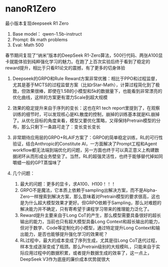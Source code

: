 # nanoR1Zero

最小版本复现deepseek R1 Zero
1. Base model： qwen-1.5b-instruct
2. Prompt: 8k math problems
3. Eval: Math 500

春节期间复现了“纳米”版本的DeepSeek R1-Zero算法，500行代码、两张A100显卡就能体验到纯粹强化学习的魅力。在跑了上百次实验后终于看到了稳定的reward提升，相比于只看R1论文的震撼，有了更多的切身体验

1. Deepseek的GRPO和Rule Reward方案非常优雅：相比于PPO和过程监督，尤其是基于MCTS的过程监督方案（比如rStar-Math），计算过程简化到了极致，但效果很棒，即使在1.5B的小模型和5k的数据量下，也能看到非常漂亮的优化曲线，这样的方案更有潜力Scale到超大规模
   
2. 效果的稳定提升来自于序列的变长：这也在R1 tech report里提到了，在观察训练的细节时，可以发现核心是KL散度的控制，崩掉的训练基本就是KL崩掉了。从优化目标的角度来看，模型又要优化策略，又得保持Pretrain模型的分布，那么只剩下一条路可走了：变长变长变长

3. 非常期待应用层的GRPO+RLAIF方案了：GRPO的简单稳定训练，RL的可行性验证，结合Anthropic的Constitute AI，一方面解决了Prompt工程和Agent workflow都无法端到端优化的问题，另一方面也终于可以真正意义上构建数据闭环从而形成业务壁垒了。当然，RL的超强灵活性，也终于能够替代掉如同嚼蜡一般的GPT蒸馏味了

4. 几个问题：
   1) 最大的问题：更多的显卡，求A100、H100！！！
   2) GRPO不是魔法，它本质上依赖于sampling出解决方案，而不是Alpha-Zero一样搜索到解决方案，那么意味着对Pretrain模型的要求很高，这也是为什么超大模型效果才更好。但GRPO依赖于Sampling，那么对难题的解决能力并不确定，只有寄希望于课程学习带来的推理能力泛化了。
   3) Reward提升主要来自于Long CoT的产生，那么模型需要具备很好的超长输出的能力，当前也只有超大模型具备Long Context和超长输出的能力，但对于数学、Code等定制化的小模型，通过特定提升Long Context和输出能力，是否也能够提升强化学习的效果呢？
   4) RL过程中，最大的成本变成了序列生成，尤其是往Long CoT迭代过程，样本生成逐渐变成了瓶颈。那么Pretrain级别的大规模RL，只能来自于实际应用过程中的数据积累，或者提升数据生成的效率了，这一点上，DeepSeek V3作为底座的廉价成本优势就很大